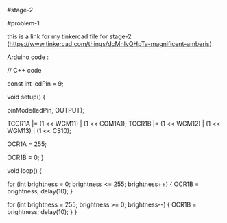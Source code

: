 #stage-2<br>

#problem-1

this is a link for my tinkercad file for stage-2 (https://www.tinkercad.com/things/dcMnIvQHpTa-magnificent-amberis)

Arduino code :

// C++ code

const int ledPin = 9;

void setup() {
  
  pinMode(ledPin, OUTPUT);

  
  TCCR1A |= (1 << WGM11) | (1 << COM1A1);
  TCCR1B |= (1 << WGM12) | (1 << WGM13) | (1 << CS10);

  OCR1A = 255;

  OCR1B = 0;
}

void loop() {
  
  for (int brightness = 0; brightness <= 255; brightness++) {
    OCR1B = brightness;
    delay(10);
  }

  for (int brightness = 255; brightness >= 0; brightness--) {
    OCR1B = brightness;
    delay(10);
  }
}

